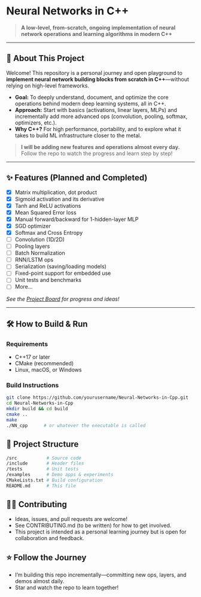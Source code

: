 # Neural Networks in C++

> **A low-level, from-scratch, ongoing implementation of neural network operations and learning algorithms in modern C++**

---

## 🚀 About This Project

Welcome! This repository is a personal journey and open playground to **implement neural network building blocks from scratch in C++**—without relying on high-level frameworks.

- **Goal:** To deeply understand, document, and optimize the core operations behind modern deep learning systems, all in C++.
- **Approach:** Start with basics (activations, linear layers, MLPs) and incrementally add more advanced ops (convolution, pooling, softmax, optimizers, etc.).
- **Why C++?** For high performance, portability, and to explore what it takes to build ML infrastructure closer to the metal.

> **I will be adding new features and operations almost every day.**  
> Follow the repo to watch the progress and learn step by step!

---

## ✨ Features (Planned and Completed)

- [x] Matrix multiplication, dot product
- [x] Sigmoid activation and its derivative
- [x] Tanh and ReLU activations
- [x] Mean Squared Error loss
- [x] Manual forward/backward for 1-hidden-layer MLP
- [x] SGD optimizer
- [x] Softmax and Cross Entropy
- [ ] Convolution (1D/2D)
- [ ] Pooling layers
- [ ] Batch Normalization
- [ ] RNN/LSTM ops
- [ ] Serialization (saving/loading models)
- [ ] Fixed-point support for embedded use
- [ ] Unit tests and benchmarks
- [ ] More...

*See the [Project Board](https://github.com/yourusername/Neural-Networks-in-Cpp/projects) for progress and ideas!*

---

## 🛠️ How to Build & Run

### Requirements

- C++17 or later
- CMake (recommended)
- Linux, macOS, or Windows

### Build Instructions

```bash
git clone https://github.com/yourusername/Neural-Networks-in-Cpp.git
cd Neural-Networks-in-Cpp
mkdir build && cd build
cmake ..
make
./NN_cpp      # or whatever the executable is called
```

## 📁 Project Structure
```bash
/src           # Source code
/include       # Header files
/tests         # Unit tests
/examples      # Demo apps & experiments
CMakeLists.txt # Build configuration
README.md      # This file
```

## 👨‍💻 Contributing
- Ideas, issues, and pull requests are welcome!
- See CONTRIBUTING.md (to be written) for how to get involved.
- This project is intended as a personal learning journey but is open for collaboration and feedback.

## ⭐️ Follow the Journey
- I’m building this repo incrementally—committing new ops, layers, and demos almost daily.
- Star and watch the repo to learn together!